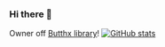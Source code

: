 ### Hi there 👋

Owner off [Butthx library](https://github.com/butthx/butthx-library)!
[![GitHub stats](https://github-readme-stats.vercel.app/api?username=butthx)](https://github.com/butthx)


<!--
**butthx/butthx** is a ✨ _special_ ✨ repository because its `README.md` (this file) appears on your GitHub profile.

Here are some ideas to get you started:

- 🔭 I’m currently working on ...
- 🌱 I’m currently learning ...
- 👯 I’m looking to collaborate on ...
- 🤔 I’m looking for help with ...
- 💬 Ask me about ...
- 📫 How to reach me: ...
- 😄 Pronouns: ...
- ⚡ Fun fact: ...
-->
